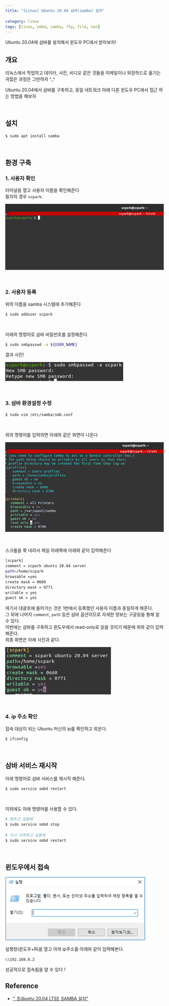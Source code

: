 ```yaml
---
title: "[Linux] Ubuntu 20.04 삼바(samba) 설치"

category: linux
tags: [linux, smbd, samba, ftp, file, nas]
---
```


Ubuntu 20.04에 삼바를 설치해서 윈도우 PC에서 받아보자! <br/>

## 개요

리눅스에서 작업하고 데이터, 사진, 비디오 같은 것들을 이메일이나 외장하드로 옮기는 귀찮은 과정은 그만하자 ^_^ <br/>

Ubuntu 20.04에서 삼바를 구축하고, 동일 네트워크 아래 다른 윈도우 PC에서 접근 하는 방법을 해보자 <br/>

<br/>

## 설치 

~~~bash
$ sudo apt install samba
~~~

<br/>

## 환경 구축

### 1. 사용자 확인

터미널을 열고 사용자 이름을 확인해준다 <br/>
필자의 경우 `scpark`. <br/>

![](/assets/img/linux/2022-08-15/Selection_001.png)

<br/>

### 2. 사용자 등록

위의 이름을 samba 시스템에 추가해준다

~~~bash
$ sudo adduser scpark
~~~

<br/>

아래의 명령어로 삼바 비밀번호를 설정해준다. <br/>

~~~bash
$ sudo smbpasswd -a ${USER_NAME}
~~~

결과 사진!

![](/assets/img/linux/2022-08-15/Selection_002.png)

<br/>

### 3. 삼바 환경설정 수정

~~~bash
$ sudo vim /etc/samba/smb.conf
~~~

<br/>

위의 명령어를 입력하면 아래와 같은 화면이 나온다 <br/>

![](/assets/img/linux/2022-08-15/Selection_003.png)

<br/>

스크롤을 쭉 내려서 제일 아래쪽에 아래와 같이 입력해준다

~~~bash
[scpark]
comment = scpark ubuntu 20.04 server
path=/home/scpark
browsable =yes
create mask = 0660
directory mask = 0771
writable = yes
guest ok = yes
~~~

여기서 대괄호에 들어가는 것은 1번에서 등록했던 사용자 이름과 동일하게 해준다. <br/>
그 외에 나머지 `comment`, `path` 등은 삼바 옵션이므로 자세한 정보는 구글링을 통해 알 수 있다. <br/>
이번에는 삼바를 구축하고 윈도우에서 read-only로 읽을 것이기 때문에 위와 같이 입력해준다. <br/>
최종 화면은 아래 사진과 같다. <br/>

![](/assets/img/linux/2022-08-15/Selection_004.png)

<br/>

### 4. ip 주소 확인

접속 대상이 되는 Ubuntu 머신의 ip를 확인하고 외운다.

~~~bash
$ ifconfig
~~~

<br/>

## 삼바 서비스 재시작

아래 명령어로 삼바 서비스를 재시작 해준다.<br/>

~~~bash
$ sudo service smbd restart
~~~

<br/>

이외에도 아래 명령어를 사용할 수 있다. <br/>

~~~bash
# 멈추고 싶을때
$ sudo service smbd stop

# 다시 시작하고 싶을때
$ sudo service smbd restart
~~~

<br/>


## 윈도우에서 접속

![](/assets/img/linux/2022-08-15/Selection_005.png)

실행창(윈도우+R)을 열고 아까 ip주소를 아래와 같이 입력해본다. <br/>

`\\192.168.0.2` <br/>


성공적으로 접속됨을 알 수 있다 ! <br/>

## Reference
* ["【Ubuntu 20.04 LTS】SAMBA 설치"](https://itlearningcenter.tistory.com/entry/%E3%80%90Ubuntu-2004-LTS%E3%80%91SAMBA-%EC%84%A4%EC%B9%98)